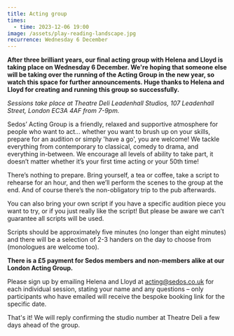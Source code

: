 ```yaml
---
title: Acting group
times:
  - time: 2023-12-06 19:00
image: /assets/play-reading-landscape.jpg
recurrence: Wednesday 6 December
---
```

**After three brilliant years, our final acting group with Helena and Lloyd is taking place on Wednesday 6 December. We're hoping that someone else will be taking over the running of the Acting Group in the new year, so watch this space for further announcements. Huge thanks to Helena and Lloyd for creating and running this group so successfully.**

*Sessions take place at Theatre Deli Leadenhall Studios, 107 Leadenhall Street, London EC3A 4AF from 7-9pm.*

Sedos’ Acting Group is a friendly, relaxed and supportive atmosphere for people who want to act... whether you want to brush up on your skills, prepare for an audition or simply 'have a go', you are welcome! We tackle everything from contemporary to classical, comedy to drama, and everything in-between. We encourage all levels of ability to take part, it doesn’t matter whether it’s your first time acting or your 50th time! 

There’s nothing to prepare. Bring yourself, a tea or coffee, take a script to rehearse for an hour, and then we’ll perform the scenes to the group at the end. And of course there’s the non-obligatory trip to the pub afterwards. 

You can also bring your own script if you have a specific audition piece you want to try, or if you just really like the script! But please be aware we can’t guarantee all scripts will be used. 

Scripts should be approximately five minutes (no longer than eight minutes) and there will be a selection of 2-3 handers on the day to choose from (monologues are welcome too).

**There is a £5 payment for Sedos members and non-members alike at our London Acting Group.**

Please sign up by emailing Helena and Lloyd at [](mailto:[acting@sedos.co.uk](<>))[acting@sedos.co.uk](mailto:acting@sedos.co.uk) for each individual session, stating your name and any questions – only participants who have emailed will receive the bespoke booking link for the specific date.

That's it! We will reply confirming the studio number at Theatre Deli a few days ahead of the group.